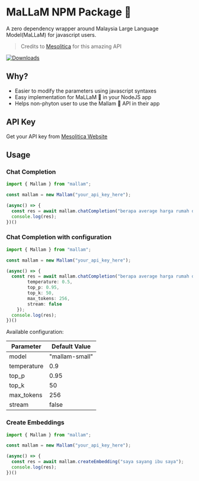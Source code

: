 # MaLLaM NPM Package 🌙

A zero dependency wrapper around Malaysia Large Language Model(MaLLaM) for javascript users.

> Credits to [Mesolitica](https://mesolitica.com/) for this amazing API

[![Downloads](https://img.shields.io/npm/dm/mallam.svg)](https://npmjs.com/mallam)

## Why?
- Easier to modify the parameters using javascript syntaxes
- Easy implementation for MaLLaM 🌙 in your NodeJS app
- Helps non-phyton user to use the Mallam 🌙 API in their app

## API Key
Get your API key from [Mesolitica Website](https://app.nous.mesolitica.com/)

## Usage

### Chat Completion

```typescript
import { Mallam } from "mallam";

const mallam = new Mallam("your_api_key_here");

(async() => {
  const res = await mallam.chatCompletion("berapa average harga rumah dekat johor?");
  console.log(res);
})()
```
### Chat Completion with configuration

```typescript
import { Mallam } from "mallam";

const mallam = new Mallam("your_api_key_here");

(async() => {
  const res = await mallam.chatCompletion("berapa average harga rumah dekat johor?", {
        temperature: 0.5,
        top_p: 0.95,
        top_k: 50,
        max_tokens: 256,
        stream: false
    });
  console.log(res);
})()
```

Available configuration:

| Parameter    | Default Value |
| -------- | ------- |
| model  |"mallam-small"    |
| temperature | 0.9     |
| top_p    | 0.95    |
| top_k    | 50    |
| max_tokens    | 256    |
| stream    | false    |


### Create Embeddings

```typescript
import { Mallam } from "mallam";

const mallam = new Mallam("your_api_key_here");

(async() => {
  const res = await mallam.createEmbedding("saya sayang ibu saya");
  console.log(res);
})()
```
